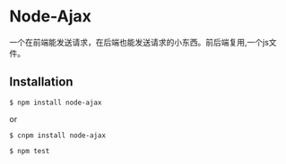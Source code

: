 # Node-Ajax

  一个在前端能发送请求，在后端也能发送请求的小东西。前后端复用,一个js文件。

## Installation

```
$ npm install node-ajax

```

or
```
$ cnpm install node-ajax

```

```
$ npm test
```